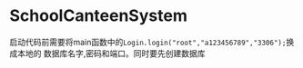 # SchoolCanteenSystem
启动代码前需要将main函数中的`Login.login("root","a123456789","3306");`换成本地的
数据库名字,密码和端口。同时要先创建数据库